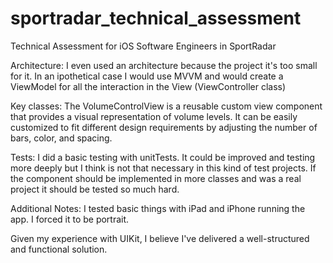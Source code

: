 # sportradar_technical_assessment
Technical Assessment for iOS Software Engineers in SportRadar

Architecture: 
I even used an architecture because the project it's too small for it. In an ipothetical case I would use MVVM and would create a ViewModel for all the interaction in the View (ViewController class)

Key classes: 
The VolumeControlView is a reusable custom view component that provides a visual representation of volume levels. It can be easily customized to fit different design requirements by adjusting the number of bars, color, and spacing.

Tests: I did a basic testing with unitTests. It could be improved and testing more deeply but I think is not that necessary in this kind of test projects. If the component should be implemented in more classes and was a real project it should be tested so much hard.

Additional Notes:
I tested basic things with iPad and iPhone running the app. I forced it to be portrait.

Given my experience with UIKit, I believe I've delivered a well-structured and functional solution.
